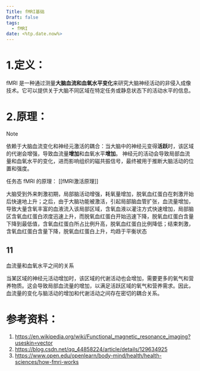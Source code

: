 ```yaml
---
Title: fMRI基础
Draft: false
tags:
  - fMRI
date: <%tp.date.now%>
---
```


# 1.定义：
fMRI 是一种通过测量**大脑血流和血氧水平变化**来研究大脑神经活动的非侵入成像技术。它可以提供关于大脑不同区域在特定任务或静息状态下的活动水平的信息。

# 2.原理：

> [!note]
> 依赖于大脑血流变化和神经元激活的耦合：当大脑中的神经元变得**活跃**时，该区域的代谢会增强，导致血流量**增加**和血氧水平**增加**。
神经元的活动会导致局部血流量和血氧水平的变化，进而影响组织的磁共振信号，最终被用于推断大脑活动的位置和强度。



任务态 fMRI 的原理： [[fMRI激活原理]]

大脑受到外来刺激初期，局部脑活动增强，耗氧量增加，脱氧血红蛋白在刺激开始后快速地上升；之后，由于大脑功能被激活，引起局部脑血管扩张，血流量增加，导致大量含氧丰富的血液流入该局部区域，含氧血液以灌注方式快速增加，局部脑区含氧血红蛋白浓度迅速上升，而脱氧血红蛋白开始迅速下降，脱氧血红蛋白含量下降到最低值，含氧血红蛋白所占比例升高，脱氧血红蛋白比例降低；结束刺激，含氧血红蛋白含量下降，脱氧血红蛋白上升，均趋于平衡状态



## 11
血流量和血氧水平之间的关系

当某区域的神经元活动增加时，该区域的代谢活动也会增加，需要更多的氧气和营养物质。这会导致局部血流量的增加，以满足活跃区域的氧气和营养需求。因此，血流量的变化与脑活动的增加和代谢活动之间存在密切的耦合关系。


# 参考资料：
1. https://en.wikipedia.org/wiki/Functional_magnetic_resonance_imaging?useskin=vector
2. https://blog.csdn.net/qq_44858224/article/details/129634925
3. https://www.open.edu/openlearn/body-mind/health/health-sciences/how-fmri-works